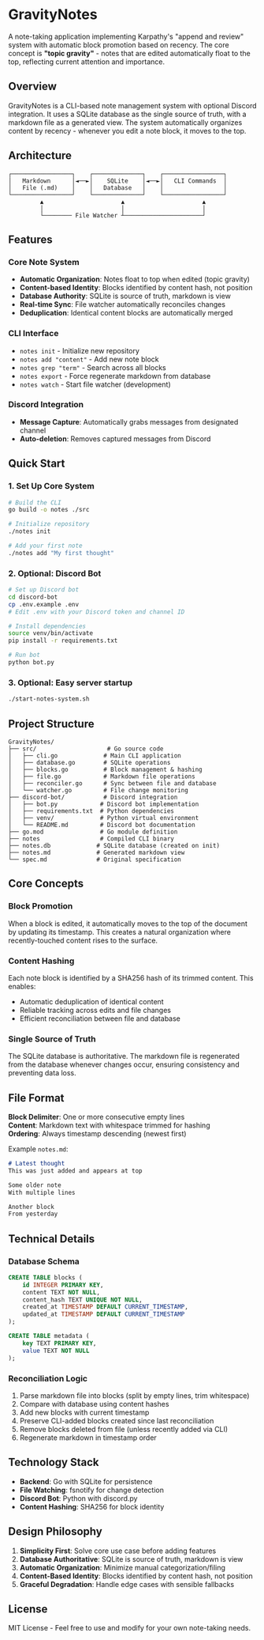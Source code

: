 # GravityNotes

A note-taking application implementing Karpathy's "append and review" system with automatic block promotion based on recency. The core concept is **"topic gravity"** - notes that are edited automatically float to the top, reflecting current attention and importance.

## Overview

GravityNotes is a CLI-based note management system with optional Discord integration. It uses a SQLite database as the single source of truth, with a markdown file as a generated view. The system automatically organizes content by recency - whenever you edit a note block, it moves to the top.

## Architecture

```
┌─────────────────┐    ┌──────────────┐    ┌─────────────────┐
│   Markdown      │◄──►│    SQLite    │◄──►│   CLI Commands  │
│   File (.md)    │    │   Database   │    │                 │
└─────────────────┘    └──────────────┘    └─────────────────┘
         ▲                      ▲                      ▲
         │                      │                      │
         └──────── File Watcher ┴──────────────────────┘
```

## Features

### Core Note System
- **Automatic Organization**: Notes float to top when edited (topic gravity)
- **Content-based Identity**: Blocks identified by content hash, not position
- **Database Authority**: SQLite is source of truth, markdown is view
- **Real-time Sync**: File watcher automatically reconciles changes
- **Deduplication**: Identical content blocks are automatically merged

### CLI Interface
- `notes init` - Initialize new repository
- `notes add "content"` - Add new note block
- `notes grep "term"` - Search across all blocks
- `notes export` - Force regenerate markdown from database
- `notes watch` - Start file watcher (development)

### Discord Integration
- **Message Capture**: Automatically grabs messages from designated channel
- **Auto-deletion**: Removes captured messages from Discord

## Quick Start

### 1. Set Up Core System

```bash
# Build the CLI
go build -o notes ./src

# Initialize repository
./notes init

# Add your first note
./notes add "My first thought"
```

### 2. Optional: Discord Bot

```bash
# Set up Discord bot
cd discord-bot
cp .env.example .env
# Edit .env with your Discord token and channel ID

# Install dependencies
source venv/bin/activate
pip install -r requirements.txt

# Run bot
python bot.py
```

### 3. Optional: Easy server startup 
```bash 
./start-notes-system.sh 
```

## Project Structure

```
GravityNotes/
├── src/                    # Go source code
│   ├── cli.go             # Main CLI application
│   ├── database.go        # SQLite operations
│   ├── blocks.go          # Block management & hashing
│   ├── file.go            # Markdown file operations
│   ├── reconciler.go      # Sync between file and database
│   └── watcher.go         # File change monitoring
├── discord-bot/           # Discord integration
│   ├── bot.py            # Discord bot implementation
│   ├── requirements.txt  # Python dependencies
│   ├── venv/             # Python virtual environment
│   └── README.md         # Discord bot documentation
├── go.mod                # Go module definition
├── notes                 # Compiled CLI binary
├── notes.db             # SQLite database (created on init)
├── notes.md             # Generated markdown view
└── spec.md              # Original specification
```

## Core Concepts

### Block Promotion
When a block is edited, it automatically moves to the top of the document by updating its timestamp. This creates a natural organization where recently-touched content rises to the surface.

### Content Hashing
Each note block is identified by a SHA256 hash of its trimmed content. This enables:
- Automatic deduplication of identical content
- Reliable tracking across edits and file changes
- Efficient reconciliation between file and database

### Single Source of Truth
The SQLite database is authoritative. The markdown file is regenerated from the database whenever changes occur, ensuring consistency and preventing data loss.

## File Format

**Block Delimiter**: One or more consecutive empty lines  
**Content**: Markdown text with whitespace trimmed for hashing  
**Ordering**: Always timestamp descending (newest first)

Example `notes.md`:
```markdown
# Latest thought
This was just added and appears at top

Some older note
With multiple lines

Another block
From yesterday
```

## Technical Details

### Database Schema
```sql
CREATE TABLE blocks (
    id INTEGER PRIMARY KEY,
    content TEXT NOT NULL,
    content_hash TEXT UNIQUE NOT NULL,
    created_at TIMESTAMP DEFAULT CURRENT_TIMESTAMP,
    updated_at TIMESTAMP DEFAULT CURRENT_TIMESTAMP
);

CREATE TABLE metadata (
    key TEXT PRIMARY KEY,
    value TEXT NOT NULL
);
```

### Reconciliation Logic
1. Parse markdown file into blocks (split by empty lines, trim whitespace)
2. Compare with database using content hashes
3. Add new blocks with current timestamp
4. Preserve CLI-added blocks created since last reconciliation
5. Remove blocks deleted from file (unless recently added via CLI)
6. Regenerate markdown in timestamp order

## Technology Stack

- **Backend**: Go with SQLite for persistence
- **File Watching**: fsnotify for change detection
- **Discord Bot**: Python with discord.py
- **Content Hashing**: SHA256 for block identity

## Design Philosophy

1. **Simplicity First**: Solve core use case before adding features
2. **Database Authoritative**: SQLite is source of truth, markdown is view
3. **Automatic Organization**: Minimize manual categorization/filing
4. **Content-Based Identity**: Blocks identified by content hash, not position
5. **Graceful Degradation**: Handle edge cases with sensible fallbacks

## License

MIT License - Feel free to use and modify for your own note-taking needs.